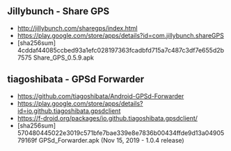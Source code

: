 ## Jillybunch - Share GPS

* http://jillybunch.com/sharegps/index.html
* https://play.google.com/store/apps/details?id=com.jillybunch.shareGPS
* [sha256sum] 4cddaf44085ccbed93a1efc028197363fcadbfd715a7c487c3df7e655d2b7575  Share_GPS_0.5.9.apk

## tiagoshibata - GPSd Forwarder

* https://github.com/tiagoshibata/Android-GPSd-Forwarder
* https://play.google.com/store/apps/details?id=io.github.tiagoshibata.gpsdclient
* https://f-droid.org/packages/io.github.tiagoshibata.gpsdclient/
* [sha256sum] 570480445022e3019c571bfe7bae339e8e7836b00434ffde9d13a0490579169f  GPSd_Forwarder.apk (Nov 15, 2019 - 1.0.4 release)
